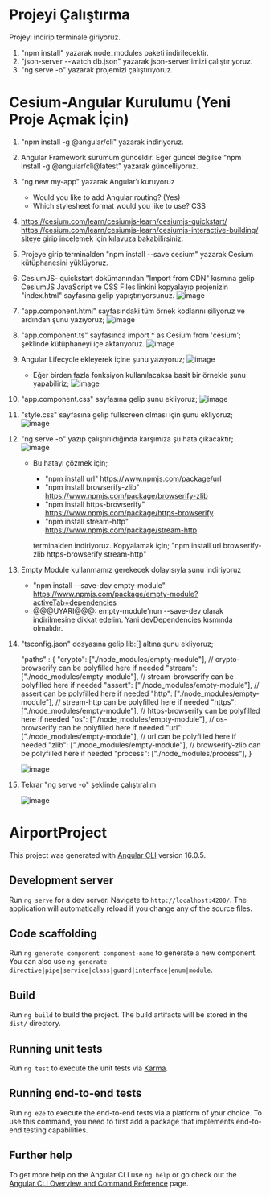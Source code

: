 # Projeyi Çalıştırma 
Projeyi indirip terminale giriyoruz.
1. "npm install" yazarak node_modules paketi indirilecektir.
2. "json-server --watch db.json" yazarak json-server'imizi çalıştırıyoruz.
3. "ng serve -o" yazarak projemizi çalıştırıyoruz.

# Cesium-Angular Kurulumu (Yeni Proje Açmak İçin)
1. "npm install -g @angular/cli" yazarak indiriyoruz.
2. Angular Framework sürümüm günceldir. Eğer güncel değilse "npm install -g @angular/cli@latest" yazarak güncelliyoruz. 
3. "ng new my-app" yazarak Angular'ı kuruyoruz
   * Would you like to add Angular routing? (Yes)
   * Which stylesheet format would you like to use? CSS
4. https://cesium.com/learn/cesiumjs-learn/cesiumjs-quickstart/
   https://cesium.com/learn/cesiumjs-learn/cesiumjs-interactive-building/
   siteye girip incelemek için kılavuza bakabilirsiniz.
5. Projeye girip terminalden "npm install --save cesium" yazarak Cesium kütüphanesini yüklüyoruz.
6. CesiumJS- quickstart dokümanından "Import from CDN" kısmına gelip CesiumJS JavaScript ve CSS Files linkini kopyalayıp projenizin
   "index.html" sayfasına gelip yapıştırıyorsunuz.
   ![image](https://github.com/isacolakoglu/Cesium-Angular-Project/assets/85408010/3cd42748-5d68-4d11-8afa-8b8f7609f421)
   
7. "app.component.html" sayfasındaki tüm örnek kodlarını siliyoruz ve ardından şunu yazıyoruz;
   ![image](https://github.com/isacolakoglu/Cesium-Angular-Project/assets/85408010/ada3c7c1-9e29-465a-95da-c21c1eb41ddd)

8. "app.component.ts" sayfasında import * as Cesium from 'cesium'; şeklinde kütüphaneyi içe aktarıyoruz.
    ![image](https://github.com/isacolakoglu/Cesium-Angular-Project/assets/85408010/e3128531-4f09-4b6b-9091-093fb6c07bf4)
    
9. Angular Lifecycle ekleyerek içine şunu yazıyoruz;
   ![image](https://github.com/isacolakoglu/Cesium-Angular-Project/assets/85408010/2428c3f6-b474-4c48-b4c5-2b4b00945153)

   * Eğer birden fazla fonksiyon kullanılacaksa basit bir örnekle şunu yapabiliriz;
   ![image](https://github.com/isacolakoglu/Cesium-Angular-Project/assets/85408010/7a33887f-5c54-48e1-b4ee-86130c991ffd)

10. "app.component.css" sayfasına gelip şunu ekliyoruz;
    ![image](https://github.com/isacolakoglu/Cesium-Angular-Project/assets/85408010/330fc88f-ced9-43c6-96aa-2aff874ce0f1)

11. "style.css" sayfasına gelip fullscreen olması için şunu ekliyoruz;
    ![image](https://github.com/isacolakoglu/Cesium-Angular-Project/assets/85408010/3960662a-b886-419b-b675-66e6d3287c4e)

12. "ng serve -o" yazıp çalıştırıldığında karşımıza şu hata çıkacaktır;
    ![image](https://github.com/isacolakoglu/Cesium-Angular-Project/assets/85408010/597af925-dd1d-4b79-b08a-4e70d3b41436)

    * Bu hatayı çözmek için;
      - "npm install url"  https://www.npmjs.com/package/url
      - "npm install browserify-zlib" https://www.npmjs.com/package/browserify-zlib
      - "npm install https-browserify" https://www.npmjs.com/package/https-browserify
      - "npm install stream-http" https://www.npmjs.com/package/stream-http

      terminalden indiriyoruz. Kopyalamak için;
      "npm install url browserify-zlib https-browserify stream-http"

13. Empty Module kullanmamız gerekecek dolayısıyla şunu indiriyoruz
    * "npm install --save-dev empty-module" https://www.npmjs.com/package/empty-module?activeTab=dependencies
    * @@@UYARI@@@: empty-module'nun --save-dev olarak indirilmesine dikkat edelim. Yani devDependencies kısmında olmalıdır.

14. "tsconfig.json" dosyasına gelip lib:[] altına şunu ekliyoruz; 

    "paths" : {
      "crypto": ["./node_modules/empty-module"], // crypto-browserify can be polyfilled here if needed
      "stream": ["./node_modules/empty-module"], // stream-browserify can be polyfilled here if needed
      "assert": ["./node_modules/empty-module"], // assert can be polyfilled here if needed
      "http": ["./node_modules/empty-module"], // stream-http can be polyfilled here if needed
      "https": ["./node_modules/empty-module"], // https-browserify can be polyfilled here if needed
      "os": ["./node_modules/empty-module"], // os-browserify can be polyfilled here if needed
      "url": ["./node_modules/empty-module"], // url can be polyfilled here if needed
      "zlib": ["./node_modules/empty-module"], // browserify-zlib can be polyfilled here if needed
      "process": ["./node_modules/process"],
    }

    ![image](https://github.com/isacolakoglu/Cesium-Angular-Project/assets/85408010/ff9cd019-903e-41dc-9fe2-85675e537750)

15. Tekrar "ng serve -o" şeklinde çalıştıralım

    ![image](https://github.com/isacolakoglu/Cesium-Angular-Project/assets/85408010/47d47604-0866-42d3-a902-a34108ec1bc2)

    

# AirportProject

This project was generated with [Angular CLI](https://github.com/angular/angular-cli) version 16.0.5.

## Development server

Run `ng serve` for a dev server. Navigate to `http://localhost:4200/`. The application will automatically reload if you change any of the source files.

## Code scaffolding

Run `ng generate component component-name` to generate a new component. You can also use `ng generate directive|pipe|service|class|guard|interface|enum|module`.

## Build

Run `ng build` to build the project. The build artifacts will be stored in the `dist/` directory.

## Running unit tests

Run `ng test` to execute the unit tests via [Karma](https://karma-runner.github.io).

## Running end-to-end tests

Run `ng e2e` to execute the end-to-end tests via a platform of your choice. To use this command, you need to first add a package that implements end-to-end testing capabilities.

## Further help

To get more help on the Angular CLI use `ng help` or go check out the [Angular CLI Overview and Command Reference](https://angular.io/cli) page.
